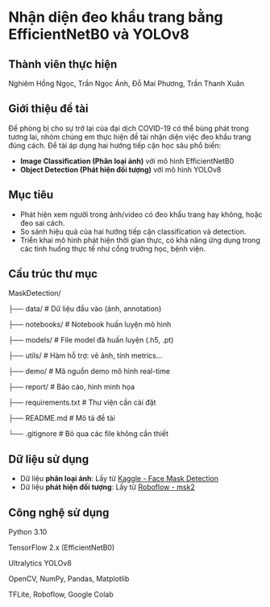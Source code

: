 # Nhận diện đeo khẩu trang bằng EfficientNetB0 và YOLOv8
## Thành viên thực hiện
Nghiêm Hồng Ngọc, Trần Ngọc Ánh, Đỗ Mai Phương, Trần Thanh Xuân
## Giới thiệu đề tài

Để phòng bị cho sự trở lại của đại dịch COVID-19 có thể bùng phát trong tương lai, nhóm chúng em thực hiện đề tài nhận diện việc đeo khẩu trang đúng cách. Đề tài áp dụng hai hướng tiếp cận học sâu phổ biến:

- **Image Classification (Phân loại ảnh)** với mô hình EfficientNetB0
- **Object Detection (Phát hiện đối tượng)** với mô hình YOLOv8

## Mục tiêu

- Phát hiện xem người trong ảnh/video có đeo khẩu trang hay không, hoặc đeo sai cách.
- So sánh hiệu quả của hai hướng tiếp cận classification và detection.
- Triển khai mô hình phát hiện thời gian thực, có khả năng ứng dụng trong các tình huống thực tế như cổng trường học, bệnh viện.

## Cấu trúc thư mục

MaskDetection/

├── data/ # Dữ liệu đầu vào (ảnh, annotation)

├── notebooks/ # Notebook huấn luyện mô hình

├── models/ # File model đã huấn luyện (.h5, .pt)

├── utils/ # Hàm hỗ trợ: vẽ ảnh, tính metrics...

├── demo/ # Mã nguồn demo mô hình real-time

├── report/ # Báo cáo, hình minh họa

├── requirements.txt # Thư viện cần cài đặt

├── README.md # Mô tả đề tài

└── .gitignore # Bỏ qua các file không cần thiết


## Dữ liệu sử dụng

- Dữ liệu **phân loại ảnh**: Lấy từ [Kaggle - Face Mask Detection](https://www.kaggle.com/datasets/andrewmvd/face-mask-detection)
- Dữ liệu **phát hiện đối tượng**: Lấy từ [Roboflow - msk2](https://universe.roboflow.com/mask-zmvem/msk2/dataset/1)

## Công nghệ sử dụng
Python 3.10

TensorFlow 2.x (EfficientNetB0)

Ultralytics YOLOv8

OpenCV, NumPy, Pandas, Matplotlib

TFLite, Roboflow, Google Colab

